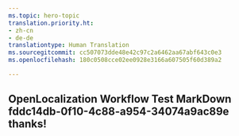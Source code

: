 ```yaml
---
ms.topic: hero-topic
translation.priority.ht:
- zh-cn
- de-de
translationtype: Human Translation
ms.sourcegitcommit: cc507073dde48e42c97c2a6462aa67abf643c0e3
ms.openlocfilehash: 180c0508cce02ee0928e3166a607505f60d389a2

---
```

## OpenLocalization Workflow Test MarkDown fddc14db-0f10-4c88-a954-34074a9ac89e thanks!



<!--HONumber=Aug16_HO5-->


